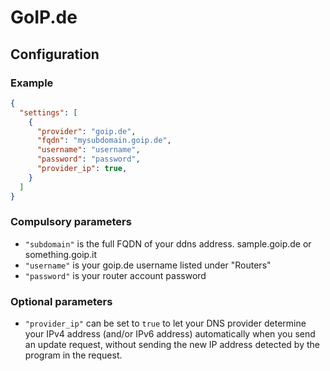# GoIP.de

## Configuration

### Example

```json
{
  "settings": [
    {
      "provider": "goip.de",
      "fqdn": "mysubdomain.goip.de",
      "username": "username",
      "password": "password",
      "provider_ip": true,
    }
  ]
}
```

### Compulsory parameters

- `"subdomain"` is the full FQDN of your ddns address. sample.goip.de or something.goip.it
- `"username"` is your goip.de username listed under "Routers"
- `"password"` is your router account password

### Optional parameters

- `"provider_ip"` can be set to `true` to let your DNS provider determine your IPv4 address (and/or IPv6 address) automatically when you send an update request, without sending the new IP address detected by the program in the request.
